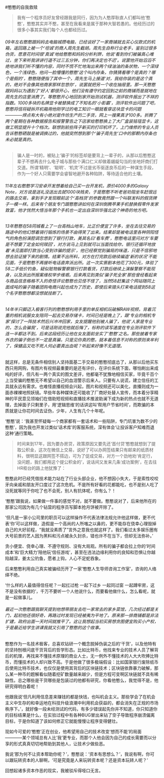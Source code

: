 #憨憨的自我救赎

> 我有一个程序员好友曾经跟我是同行，因为为人憨厚耿直人们都叫他‘憨憨’，憨憨其实并不憨，甚至在我看来是属于那种大智若愚的。他经历过的很多小事其实我们每个人也都经历过。

###### 09年左右憨憨跟妈妈去电脑城攒电脑，已经谈好了一家商铺就去买心仪款式的机箱，返回路上被一个‘坦诚’的商人周先生截胡。周先生自称行业老手，鉴别过很多伪货，愿意花时间很‘真诚’地给憨憨和妈妈分析利弊，他说‘看到你们被骗真心难过，坐下来听我讲讲行道不过三五分钟，你们再决定也不迟’。说罢他开始滔滔不绝地讲我们听不懂的内容，同时不慌不忙地淘出来两个绿油油的条状物，一个深绿色，一个浅绿色，他问一脸懵懂的憨憨‘这个叫内存条，你猜猜看哪个是真的？哪个是假的’，憨憨随便指了其中一个，周先生马上接道‘对，我给你装的是这个真的，绝对不会像其他商家那样忽悠你’，说罢就把另一个收在抽屉里。那一天憨憨跟妈妈以为遇到了‘好人’都很开心，他们没有遵守约定回到之前的商铺而是就地在周先生的店里消费了。等憨憨开心地回到家开始测试机器，测评软件报出了不祥的指数。1000多块的名牌显卡被替换成了不知名的‘小影霸’，测评软件出问题了吧，憨憨将信将疑拆开机箱用他刚学过的电工知识一眼就看穿这块显卡的问题————焊点有大有小绝对是作坊生产的二手货，网上一搜果真才100多。折腾了两个星期在各种数据报告和报警警告之下店家给憨憨换上了大厂盒装铭瑄显卡，这做工明显提升十个档次。联想到前些阵子新买的打印机坏了，上门维修的专业人员告诉憨憨硒鼓是被调换过的，他就突然想到那个‘骗子周先生’口中的那颗内存条也未必就是真的。

> 骗人是一时的，被贴上‘骗子’的标签却是要背上一辈子的，从那以后憨憨这辈子不想再去什么电子城与那些个满口仁义却做着龌龊勾当的坐地奸商们打交道。所谓‘精明’、‘聪明’、‘机灵’不过是劣币驱逐良币后的一种谋生手段，作为一个好人只需要学会睿智地避开各种陷阱，等待适合他的土壤。

###### 11年左右憨憨学习安卓开发想着给自己买一台开发机，原价4000多的Galaxy Note，对方说是送礼没送出去就1000块贱卖，于是憨憨不听老爸劝阻坐车赶很远的路去交易，拿到手才发现眼前这个‘高档货’的参数竟然跟一个叫联发科的假货牌子一模一样。后来有个朋友专门跟憨憨讲如何在深圳倒腾苹果手机替换假零件发家致富，他才恍然大悟当年那个手机也一定出自深圳华强北这个神奇的地方吧。

###### 13年憨憨在58同城看上了一台高档山地车，比正价便宜了许多，坐在去往交易的路途中的他幻想着骑行锻炼的场景不由得笑了出来。结果却是被电话里各种阴阳怪气的角色扮演腔调忽悠到了银行打款，美其名曰‘看车费’，憨憨电话里问对方‘车要是不想要了定金如何赎回’，对方说马上见到就可以当面找给你，银行还循环地放着‘未见面即打款当心受到诈骗的提示’，他已经察觉到骗局的味道，只是不信邪地想去验证接下来的剧情。结果不出所料，对方在打完款后继续编造‘新的状况’不能见面，于是憨憨不再接听电话直奔派出所。这一次实景剧本他花了300元，体验了58二手低价钓鱼，疑似赃物躲警察银行打款看货，打款后继续上演躲警察不能现身，以及派出所报案维权举步维艰。后来再见到类似‘骗子死全家’那些曾经看起来与商品信息格格不入的奇怪评论憨憨也见怪不怪了，当然58赶集这个网站随同上面成吨的骗子随着团购电商兴起也成为了历史，即使后来猎头打来电话提到58这个名字憨憨想都没想就挂断了。

###### 14年半只脚迈入极客行列的憨憨想利用手里的单反相机玩破解RAW视频，背着沉重的相机说服女友陪同一起去交易存储卡，时间已经是晚上了，跟‘专业的相机专家’探讨了一阵技术然后兴冲冲回家，女友提醒他别被人骗了，他说‘人家是专业的，怎么会骗我’，可是话刚说完他就后悔了，标称的读写速度在专业测评软件下连一半都达不到。后来这段经历让他在女友面前坐实了‘憨憨’之名。那些披着专家外衣的骗子倒也不一定是真骗，只是见你真的憨，就本着信息不对称的原则来牟利了，保健品又吃不死人何必要真出血呢？听起来好像不无道理。

就这样，总是无条件相信别人坚持面基二手交易的憨憨彻底怂了，从那以后他买东西只用网购，有图片有视频最重要的是还有评价，在评价系统下面，哪怕刷出来成吨的好评，但凡有一两个真实的图文差评，他都毫不犹豫地相信买家，毕竟千百个上当受骗的憨憨无不希望以自己的血泪警示后来人。只要有人说谎，建立信任的工具就永远有需求。也难怪直播视频会兴起，图片和视频还可以美化，直播则成为一面赤裸裸地照妖镜。早些年各种媒体还可能收了厂商好处替人宣传，而本着分享精神的平民意见领袖们在借助短视频和直播技术推波助澜下成为新的热点也就不无道理，去掉面子只剩里子，用‘逻辑思维’的话讲这叫‘帮用户节省时间’，而欺骗的本质就是让你花时间去证伪，少年，人生有几个十年呢。

‘憨憨’说：‘我甚至怀疑每一个商家都有一套话术和一些陷阱，专门坑害为数不少的憨憨’，因为我也开发过类似‘话术库’的客服系统，深有体会‘让投诉客户知难而退这种’通行策略。

> 时间来到17年，因为要办房贷，政策原因又要先还‘首付贷’憨憨就想到了提取公积金，这次在微信上交易，说好了可以办网签结果只有邮来的纸质材料，很明显这跟网签不搭边，可为了促成交易，对方一个劲地劝‘肯定行，没问题，我们都用这个提公积金的’，说话间又发来几条‘成功案例’，在去往HR柜台的路上他犹豫了：

憨憨此时已经凭借技术能力站在了行业头部企业，他不想因小失大，于是索性咬咬牙向亲戚和朋友开口度过了这次危机。不是所有好看的花都能吃，也不是别人吃了没死就等同于你吃了也不会死，别人有抗体呢，你有么？！

‘憨憨’跟我说，如果做一件事的感觉不对，就不要做。憨憨说对了，后来他所在的那家公司因为有几个钻营的程序员写脚本抢月饼被开除了。

‘但凡是一家小公司里的职员可以这样操作不代表法律法规允许他这样做，更不代表‘你’可以这样做，造假是一个高尚的人所嗤之以鼻的，更不能存在侥幸心理毁掉自己的大好前程，“我就没素质了”言外之意我也就这样了。我们看过太多娱乐圈有大号前景的艺人因为黑料和污点被永久封杀，错也许不在当下，但却无法弥补。’

贪小便宜、侥幸心理、不遵守规则、没有大局观。所有的骗子都会拉上你的‘时间成本’和‘巨大精力’陪他玩‘信任游戏’，甚至在违法边缘利用你的良知和恐惧让你越陷越深，姜太公钓鱼，愿者上钩，人心不足蛇吞象。

后来憨憨利用自己真实被骗经历开了一家‘憨憨人生导师咨询工作室’，咨询的人络绎不绝。

‘什么样的人最值得信任呢？一起扛过枪 一起下过乡 一起同过窗 一起蹲牢房，这不是没有依据的’，千万不要听一个人他说什么，而要看他做什么，怎么看呢，就是一起做事儿。

###### 最近一次憨憨跟我聊天提到他想带朋友去吃一家常去的家乡菜馆，几次经过都是关门，起初他还很好奇，再路过时发现已经被夷为平地了。原来那一排商铺都是非法扩建，政府出面一天时间就推平了。这让我想起当初买房想贪图便宜购买小产权，于是最近给学生讲课我就又引用了憨憨的这个故事。

憨憨作为一名技术极客，总喜欢钻研一个概念脱掉伪装之后的‘干货’，以及他特有的坚持刨根问底干货背后的哲学形态。比如比特币，他找来专业的技术人员了解背后的机理，再找来不懂技术原理的商业人士，无一例外不懂技术的人大大吹捧比特币，而懂技术的人却兴致不高。于是他做了很多极端假设：比如国家银行废除纸币后使用比特币技术，也仅仅是使用其背后的区块链技术；区块链依靠暴力破解，那么某一种币的题解看似随着挖矿数量越来越少，但是方程可变啊区块链就不具有稀缺性。总之哪些是干货哪些是包装过的他都有研究，你看他憨么，我觉得不是，他研究得明白着呢！

他跟我说‘但凡利用信息差来赚钱的都是快钱，也叫机会主义。那些学会了在机会主义中生存的和幸运地在科技升级浪潮中利用机会获益的，都会消失在正规的市场秩序下。’，就好像一段未经测试的代码，有多少错误起先你并不知道，你只知道你的目标结果是什么，在实验过程中有各种BUG冒出来钻了空子导致程序崩溃偏离目标，于是你知道了该如何修正它就能慢慢让程序变得健壮。

现如今可爱的‘憨憨’正在创业，他希望用自己的技术改变‘想而不能’的局面————某个领域总有人比‘我’更专业，而那个人他会因为自己的成长需要而以分享的形式真真切切地帮助到其他人，让技术少做些恶。

我说‘那为何不让资本帮助你呢？’，憨憨说：‘资本有思想么？’，我说有啊，你可以跟玩转资本的人聊啊，‘可是究竟是人来玩转资本呢？还是资本玩转人呢？’

回想起诸多资本作恶的现实，我被驳斥得哑口无言。